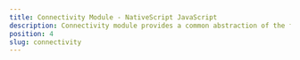 ```yaml
---
title: Connectivity Module - NativeScript JavaScript
description: Connectivity module provides a common abstraction of the functionality responsible for receiving information about the connection type and availability of the network.
position: 4
slug: connectivity
---
```

